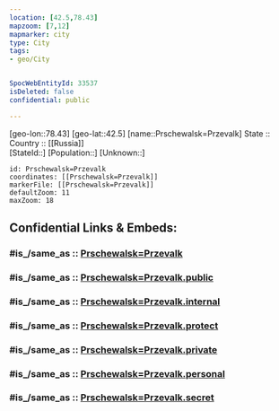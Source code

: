 ```yaml
---
location: [42.5,78.43] 
mapzoom: [7,12] 
mapmarker: city 
type: City
tags:
- geo/City


SpocWebEntityId: 33537
isDeleted: false
confidential: public

---
```

[geo-lon::78.43] 
[geo-lat::42.5] 
[name::Prschewalsk=Przevalk] 
State ::  
Country :: [[Russia]]  
[StateId::] 
[Population::] 
[Unknown::] 


```leaflet
id: Prschewalsk=Przevalk
coordinates: [[Prschewalsk=Przevalk]] 
markerFile: [[Prschewalsk=Przevalk]] 
defaultZoom: 11 
maxZoom: 18
```


## Confidential Links & Embeds: 

### #is_/same_as :: [Prschewalsk=Przevalk](/_Standards/Earth/Continent/Asia/Asia~Central/Kyrgyzstan/Regions~Kyrgyzstan/Ysyk-Köl/City/Prschewalsk=Przevalk.md) 

### #is_/same_as :: [Prschewalsk=Przevalk.public](/_public/Earth/Continent/Asia/Asia~Central/Kyrgyzstan/Regions~Kyrgyzstan/Ysyk-Köl/City/Prschewalsk=Przevalk.public.md) 

### #is_/same_as :: [Prschewalsk=Przevalk.internal](/_internal/Earth/Continent/Asia/Asia~Central/Kyrgyzstan/Regions~Kyrgyzstan/Ysyk-Köl/City/Prschewalsk=Przevalk.internal.md) 

### #is_/same_as :: [Prschewalsk=Przevalk.protect](/_protect/Earth/Continent/Asia/Asia~Central/Kyrgyzstan/Regions~Kyrgyzstan/Ysyk-Köl/City/Prschewalsk=Przevalk.protect.md) 

### #is_/same_as :: [Prschewalsk=Przevalk.private](/_private/Earth/Continent/Asia/Asia~Central/Kyrgyzstan/Regions~Kyrgyzstan/Ysyk-Köl/City/Prschewalsk=Przevalk.private.md) 

### #is_/same_as :: [Prschewalsk=Przevalk.personal](/_personal/Earth/Continent/Asia/Asia~Central/Kyrgyzstan/Regions~Kyrgyzstan/Ysyk-Köl/City/Prschewalsk=Przevalk.personal.md) 

### #is_/same_as :: [Prschewalsk=Przevalk.secret](/_secret/Earth/Continent/Asia/Asia~Central/Kyrgyzstan/Regions~Kyrgyzstan/Ysyk-Köl/City/Prschewalsk=Przevalk.secret.md)

